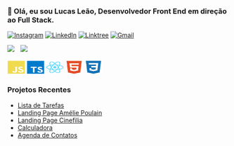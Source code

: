 ### 👋 Olá, eu sou Lucas Leão, Desenvolvedor Front End em direção ao Full Stack.

[![Instagram](https://img.shields.io/badge/Instagram-%23E4405F.svg?style=for-the-badge&logo=Instagram&logoColor=white)](https://instagram.com/leao_dev)  [![LinkedIn](https://img.shields.io/badge/linkedin-%230077B5.svg?style=for-the-badge&logo=linkedin&logoColor=white)](https://www.linkedin.com/in/lucas-leao-lima) [![Linktree](https://img.shields.io/badge/linktree-1de9b6?style=for-the-badge&logo=linktree&logoColor=white)](https://link-tree-seven-beta.vercel.app/) [![Gmail](https://img.shields.io/badge/Gmail-D14836?style=for-the-badge&logo=gmail&logoColor=white)](mailto:lucasleaolimaa@gmail.com)

<div>
  <img style="margin-right: 10px" height="150em" src="https://github-readme-stats.vercel.app/api?username=lllleao&show_icons=true&theme=radical">
  <img height="150em" src="https://github-readme-stats.vercel.app/api/top-langs/?username=anuraghazra&layout=compact&theme=radical">
</div><br />
<div style="display: inline-block;">
    <img height="30px" width="40px" src="https://github.com/devicons/devicon/blob/master/icons/javascript/javascript-plain.svg" />
    <img height="30px" width="40px" src="https://github.com/devicons/devicon/blob/master/icons/typescript/typescript-plain.svg" />
    <img height="30px" width="40px" src="https://github.com/devicons/devicon/blob/master/icons/react/react-original.svg" />
    <img height="30px" width="40px" src="https://github.com/devicons/devicon/blob/master/icons/html5/html5-plain.svg" />
    <img height="30px" width="40px" src="https://github.com/devicons/devicon/blob/master/icons/css3/css3-plain.svg" />
</div>

### Projetos Recentes
- [Lista de Tarefas](https://lista-tarefas-ebac.vercel.app/)
- [Landing Page Amélie Poulain](https://landing-page-amelie.vercel.app/)
- [Landing Page Cinefilia](https://vercel.com/lllleaos-projects/site-cinefilia-kstt)
- [Calculadora](https://calculadora-flame-phi.vercel.app/)
- [Agenda de Contatos](https://contatos-weld.vercel.app/)

